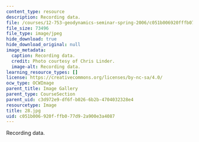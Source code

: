 ```yaml
---
content_type: resource
description: Recording data.
file: /courses/12-753-geodynamics-seminar-spring-2006/c051b006920fffb077d92a900e3a4087_28.jpg
file_size: 73496
file_type: image/jpeg
hide_download: true
hide_download_original: null
image_metadata:
  caption: Recording data.
  credit: Photo courtesy of Chris Linder.
  image-alt: Recording data.
learning_resource_types: []
license: https://creativecommons.org/licenses/by-nc-sa/4.0/
ocw_type: OCWImage
parent_title: Image Gallery
parent_type: CourseSection
parent_uid: c3d972e9-df6f-b026-6b2b-4704032328e4
resourcetype: Image
title: 28.jpg
uid: c051b006-920f-ffb0-77d9-2a900e3a4087
---
```

Recording data.